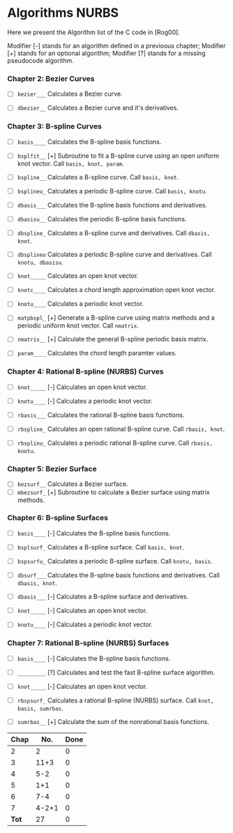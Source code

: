 # Algorithms NURBS

Here we present the Algorithm list of the C code in [Rog00].

Modifier [-] stands for an algorithm defined in a previoous chapter;
Modifier [+] stands for an optional algorithm;
Modifier [?] stands for a missing pseudocode algorithm.

### Chapter 2: Bezier Curves

 - [ ] `bezier___`  Calculates a Bezier curve.
 - [ ] `dbezier__` Calculates a Bezier curve and it's derivatives.


### Chapter 3: B-spline Curves
 
 - [ ] `basis____` Calculates the B-spline basis functions.
 - [ ] `bsplfit__` [+] Subroutine to fit a B-spline curve using an open uniform knot vector. Call `basis, knot, param`.
 - [ ] `bspline__` Calculates a B-spline curve. Call `basis, knot`.
 - [ ] `bsplineu_` Calculates a periodic B-spline curve. Call `basis, knotu`.
 - [ ] `dbasis___` Calculates the B-spline basis functions and derivatives.
 - [ ] `dbasisu__` Calculates the periodic B-spline basis functions.
 - [ ] `dbspline_` Calculates a B-spline curve and derivatives. Call `dbasis, knot`.
 - [ ] `dbsplineu` Calculates a periodic B-spline curve and derivatives. Call `knotu, dbasisu`.
 - [ ] `knot_____` Calculates an open knot vector.
 - [ ] `knotc____` Calculates a chord length approximation open knot vector.
 - [ ] `knotu____` Calculates a periodic knot vector.
 - [ ] `matpbspl_` [+] Generate a B-spline curve using matrix methods and a periodic uniform knot vector. Call `nmatrix`.
 - [ ] `nmatrix__` [+] Calculate the general B-spline periodic basis matrix.
 - [ ] `param____` Calculates the chord length paramter values.


### Chapter 4: Rational B-spline (NURBS) Curves

 - [ ] `knot_____` [-] Calculates an open knot vector.
 - [ ] `knotu____` [-] Calculates a periodic knot vector.
 - [ ] `rbasis___` Calculates the rational B-spline basis functions.
 - [ ] `rbspline_` Calculates an open rational B-spline curve. Call `rbasis, knot`.
 - [ ] `rbsplinu_` Calculates a periodic rational B-spline curve. Call `rbasis, knotu`.


### Chapter 5: Bezier Surface

 - [ ] `bezsurf__` Calculates a Bezier surface.
 - [ ] `mbezsurf_` [+] Subroutine to calculate a Bezier surface using matrix methods.

### Chapter 6: B-spline Surfaces

 - [ ] `basis____` [-] Calculates the B-spline basis functions.
 - [ ] `bsplsurf_` Calculates a B-spline surface. Call `basis, knot`.
 - [ ] `bspsurfu_` Calculates a periodic B-spline surface. Call `knotu, basis`.
 - [ ] `dbsurf___` Calculates the B-spline basis functions and derivatives. Call `dbasis, knot`.
 - [ ] `dbasis___` [-] Calculates a B-spline surface and derivatives.
 - [ ] `knot_____` [-] Calculates an open knot vector.
 - [ ] `knotu____` [-] Calculates a periodic knot vector.


### Chapter 7: Rational B-spline (NURBS) Surfaces

 - [ ] `basis____` [-] Calculates the B-spline basis functions.
 - [ ] `_________` [?] Calculates and test the fast B-spline surface algorithm.
 - [ ] `knot_____` [-] Calculates an open knot vector.
 - [ ] `rbspsurf_` Calculates a rational B-spline (NURBS) surface. Call `knot, basis, sumrbas`.
 - [ ] `sumrbas__` [+] Calculate the sum of the nonrational basis functions.


 **Chap** | **No.** | **Done**
----------|---------|----------
 2        |     2   |    0
 3        |  11+3   |    0
 4        |   5-2   |    0
 5        |   1+1   |    0
 6        |   7-4   |    0
 7        | 4-2+1   |    0
 **Tot**  |    27   |    0
